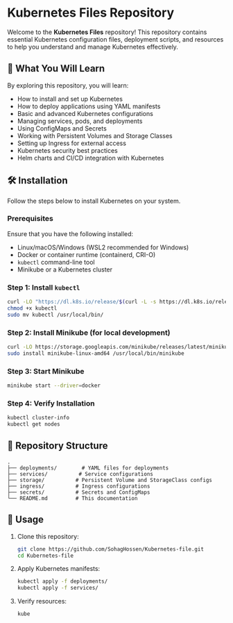 # Kubernetes Files Repository

Welcome to the **Kubernetes Files** repository! This repository contains essential Kubernetes configuration files, deployment scripts, and resources to help you understand and manage Kubernetes effectively.

## 📌 What You Will Learn
By exploring this repository, you will learn:
- How to install and set up Kubernetes
- How to deploy applications using YAML manifests
- Basic and advanced Kubernetes configurations
- Managing services, pods, and deployments
- Using ConfigMaps and Secrets
- Working with Persistent Volumes and Storage Classes
- Setting up Ingress for external access
- Kubernetes security best practices
- Helm charts and CI/CD integration with Kubernetes

## 🛠 Installation
Follow the steps below to install Kubernetes on your system.

### Prerequisites
Ensure that you have the following installed:
- Linux/macOS/Windows (WSL2 recommended for Windows)
- Docker or container runtime (containerd, CRI-O)
- `kubectl` command-line tool
- Minikube or a Kubernetes cluster

### Step 1: Install `kubectl`
```bash
curl -LO "https://dl.k8s.io/release/$(curl -L -s https://dl.k8s.io/release/stable.txt)/bin/linux/amd64/kubectl"
chmod +x kubectl
sudo mv kubectl /usr/local/bin/
```

### Step 2: Install Minikube (for local development)
```bash
curl -LO https://storage.googleapis.com/minikube/releases/latest/minikube-linux-amd64
sudo install minikube-linux-amd64 /usr/local/bin/minikube
```

### Step 3: Start Minikube
```bash
minikube start --driver=docker
```

### Step 4: Verify Installation
```bash
kubectl cluster-info
kubectl get nodes
```

## 📂 Repository Structure
```
.
├── deployments/        # YAML files for deployments
├── services/          # Service configurations
├── storage/          # Persistent Volume and StorageClass configs
├── ingress/          # Ingress configurations
├── secrets/          # Secrets and ConfigMaps
└── README.md         # This documentation
```

## 🚀 Usage
1. Clone this repository:
   ```bash
   git clone https://github.com/SohagHossen/Kubernetes-file.git
   cd Kubernetes-file
   ```
2. Apply Kubernetes manifests:
   ```bash
   kubectl apply -f deployments/
   kubectl apply -f services/
   ```
3. Verify resources:
   ```bash
   kube
